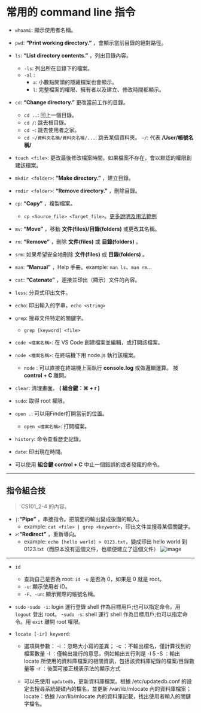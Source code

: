 # 常用的 command line 指令

- `whoami`: 顯示使用者名稱。
- `pwd`: __“Print working directory.”__ ，會顯示當前目錄的絕對路徑。
- `ls`:  __“List directory contents.”__ ，列出目錄內容。
    - `-ls`: 列出所在目錄下的檔案。
    - `-al` :
      - `a`: 小數點開頭的隱藏檔案也會顯示。
      - `l`: 完整檔案的權限、擁有者以及建立、修改時間都顯示。


- `cd`: __“Change directory.”__ 更改當前工作的目錄。
    - `cd ..`: 回上一個目錄。
    - `cd /`: 跳去根目錄。
    - `cd ~`: 跳去使用者之家。
    -  `cd ~/資料夾名稱/資料夾名稱/...`: 跳去某個資料夾。
	`~/`: 代表 __/User/帳號名稱/__

  
- `touch <file>`: 更改最後修改檔案時間，如果檔案不存在，會以默認的權限創建該檔案。
- `mkdir <folder>`:  __“Make directory.”__ ，建立目錄。
- `rmdir <folder>`:  __“Remove directory.”__ ，刪除目錄。
- `cp`: __“Copy”__ ，複製檔案。
    -  `cp <Source_file> <Target_file>`。[更多說明及用法範例](https://ss64.com/osx/cp.html)
- `mv`: __“Move”__ ，移動 __文件(files)/目錄(folders)__ 或更改其名稱。 
- `rm`: __“Remove”__ ，刪除 __文件(files)__ 或 __目錄(folders)__ 。
- `srm`: 如果希望安全地刪除 __文件(files)__ 或 __目錄(folders)__ 。
- `man`: __“Manual”__ ，Help 手冊。example: `man ls`、`man rm`...

- `cat`: __“Catenate”__  ，連接並印出（顯示）文件的內容。
- `less`: 分頁式印出文件。
- `echo`: 印出輸入的字串。`echo <string>`
- `grep`: 搜尋文件特定的關鍵字。
    - `grep [keyword] <file>`
- `code <檔案名稱>`: 在 VS Code 創建檔案並編輯，或打開該檔案。
- `node <檔案名稱>`: 在終端機下用 node.js 執行該檔案。
   - `node` : 可以直接在終端機上面執行 __console.log__ 或做邏輯運算。 按 __control + C__ 離開。


- `clear`: 清理畫面。 __( 組合鍵：⌘ + r )__
- `sudo`: 取得 root 權限。
- `open .`: 可以用Finder打開當前的位置。
   - `open <檔案名稱>`:  打開檔案。
- `history`: 命令查看歷史記錄。
- `date`: 印出現在時間。
- 可以使用 __組合鍵 control + C__ 中止一個錯誤的或者發瘋的命令。

---

## 指令組合技
> CS101_2-4 的內容。
- `|`:__“Pipe”__ ，串接指令。把前面的輸出變成後面的輸入。
    - example: `cat <file> | grep <keyword>`，印出文件並搜尋某個關鍵字。
- `>`:__“Redirect”__ ，重新導向。
    - example: `echo [hello world] > 0123.txt`，變成印出 hello world 到 0123.txt（而原本沒有這個文件，也順便建立了這個文件）
![image](https://ppt.cc/fedm5x@.png)


---

- `id`
  - 查詢自己是否為 root: `id -u` 是否為 0，如果是 0 就是 root。
  - `-u`: 顯示使用者 ID。
  - `-F`、`-un`: 顯示實際的帳號名稱。

- `sudo`
  -`sudo -i`: login 運行登錄 shell 作為目標用戶;也可以指定命令。用 `logout` 登出 root。
  -`sudo -s`: shell 運行 shell 作為目標用戶;也可以指定命令。用 `exit` 離開 root 權限。

- `locate [-ir] keyword`:

   - 選項與參數：
      -i  ：忽略大小寫的差異；
      -c  ：不輸出檔名，僅計算找到的檔案數量
      -l  ：僅輸出幾行的意思，例如輸出五行則是 -l 5
      -S  ：輸出 locate 所使用的資料庫檔案的相關資訊，包括該資料庫紀錄的檔案/目錄數量等
      -r  ：後面可接正規表示法的顯示方式

   - 可以先使用 `updatedb`，更新資料庫檔案。根據 /etc/updatedb.conf 的設定去搜尋系統硬碟內的檔名，並更新 /var/lib/mlocate 內的資料庫檔案；
   locate：依據 /var/lib/mlocate 內的資料庫記載，找出使用者輸入的關鍵字檔名。

